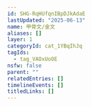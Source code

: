 ```yaml
---
id: SHG-RqHUfqnIBpDJkAdaE
lastUpdated: "2025-06-13"
name: 甲骨文/金文
aliases: []
layer: 1
categoryId: cat_1YBqIhJq
tagIds:
  - tag_VAOxUoOE
nsfw: false
parent: ""
relatedEntries: []
timelineEvents: []
titledLinks: []
---
```


